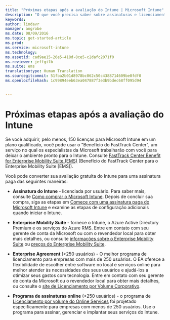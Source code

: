```yaml
---
title: "Próximas etapas após a avaliação do Intune | Microsoft Intune"
description: "O que você precisa saber sobre assinaturas e licenciamento depois de configurar sua avaliação gratuita de 30 dias do Intune"
keywords: 
author: lindavr
manager: angrobe
ms.date: 08/09/2016
ms.topic: get-started-article
ms.prod: 
ms.service: microsoft-intune
ms.technology: 
ms.assetid: cad9ae15-26e5-418d-8ce5-c2dafc2071f0
ms.reviewer: jeffgilb
ms.suite: ems
translationtype: Human Translation
ms.sourcegitcommit: 51fba2b01d8978bc062c50c4388714609be0fdf0
ms.openlocfilehash: 1c99894eeb63ea047887f3e3b9bdec68ff095d94


---
```


# Próximas etapas após a avaliação do Intune
Se você adquirir, pelo menos, 150 licenças para Microsoft Intune em um plano qualificado, você pode usar o "Benefício do FastTrack Center", um serviço no qual os especialistas da Microsoft trabalharão com você para deixar o ambiente pronto para o Intune. Consulte [FastTrack Center Benefit for Enterprise Mobility Suite (EMS)](https://docs.microsoft.com/enterprise-mobility/Solutions/fasttrack-center-benefit-for-enterprise-mobility-suite-ems) (Benefício do FastTrack Center para o Enterprise Mobility Suite [EMS]).

Você pode converter sua avaliação gratuita do Intune para uma assinatura paga das seguintes maneiras:

-   **Assinatura do Intune** - licenciada por usuário. Para saber mais, consulte [Como comprar o Microsoft Intune](http://www.microsoft.com/en-us/server-cloud/products/microsoft-intune/Purchasing.aspx). Depois de concluir sua compra, siga as etapas em [Comece com uma assinatura paga do Microsoft Intune](/intune/get-started/start-with-a-paid-subscription-to-microsoft-intune) e examine as etapas de configuração adicionais quando iniciar o Intune.

-   **Enterprise Mobility Suite** - fornece o Intune, o Azure Active Directory Premium e os serviços do Azure RMS. Entre em contato com seu gerente de conta da Microsoft ou com o revendedor local para obter mais detalhes, ou consulte [informações sobre o Enterprise Mobility Suite](https://www.microsoft.com/en-us/server-cloud/enterprise-mobility/overview.aspx) ou [preços do Enterprise Mobility Suite](http://www.microsoft.com/en-us/server-cloud/products/enterprise-mobility-suite/Purchasing.aspx).

-   **Enterprise Agreement** (&gt;250 usuários) - O melhor programa de licenciamento para empresas com mais de 250 usuários. O EA oferece a flexibilidade de escolher entre software no local e serviços online para melhor atender às necessidades dos seus usuários e ajudá-los a otimizar seus gastos com tecnologia. Entre em contato com seu gerente de conta da Microsoft ou o revendedor local para obter mais detalhes, ou consulte o [site de Licenciamento por Volume Corporativo](http://www.microsoft.com/licensing/licensing-options/enterprise.aspx).

-   **Programa de assinaturas online** (&lt;250 usuários) - o programa de [Licenciamento por volume do Online Services](http://www.microsoft.com/licensing/online-services/default.aspx) foi projetado especificamente para empresas com menos de 250 usuários. Use o programa para assinar, gerenciar e implantar seus serviços do Intune.



<!--HONumber=Aug16_HO2-->


